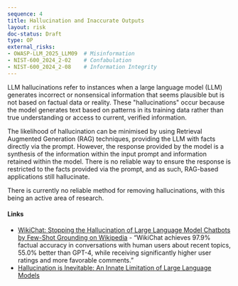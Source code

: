 ```yaml
---
sequence: 4
title: Hallucination and Inaccurate Outputs
layout: risk
doc-status: Draft
type: OP
external_risks:
- OWASP-LLM_2025_LLM09  # Misinformation
- NIST-600_2024_2-02    # Confabulation
- NIST-600_2024_2-08    # Information Integrity
---
```


LLM hallucinations refer to instances when a large language model (LLM) generates incorrect or nonsensical information that seems plausible but is not based on factual data or reality. These "hallucinations" occur because the model generates text based on patterns in its training data rather than true understanding or access to current, verified information.

The likelihood of hallucination can be minimised by using Retrieval Augmented Generation (RAG) techniques, providing the LLM with facts directly via the prompt. However, the response provided by the model is a synthesis of the information within the input prompt and information retained within the model. There is no reliable way to ensure the response is restricted to the facts provided via the prompt, and as such, RAG-based applications still hallucinate.

There is currently no reliable method for removing hallucinations, with this being an active area of research.

#### Links

* [WikiChat: Stopping the Hallucination of Large Language Model Chatbots by Few-Shot Grounding on Wikipedia](https://arxiv.org/abs/2305.14292) - “WikiChat achieves 97.9% factual accuracy in conversations with human users about recent topics, 55.0% better than GPT-4, while receiving significantly higher user ratings and more favorable comments.”
* [Hallucination is Inevitable: An Innate Limitation of Large Language Models](https://arxiv.org/abs/2401.11817)
